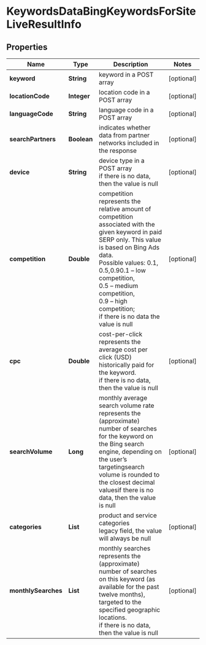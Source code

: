 # KeywordsDataBingKeywordsForSiteLiveResultInfo


## Properties

| Name | Type | Description | Notes |
|------------ | ------------- | ------------- | -------------|
**keyword** | **String** | keyword in a POST array |[optional]|
**locationCode** | **Integer** | location code in a POST array |[optional]|
**languageCode** | **String** | language code in a POST array |[optional]|
**searchPartners** | **Boolean** | indicates whether data from partner networks included in the response |[optional]|
**device** | **String** | device type in a POST array<br>if there is no data, then the value is null |[optional]|
**competition** | **Double** | competition<br>represents the relative amount of competition associated with the given keyword in paid SERP only. This value is based on Bing Ads data.<br>Possible values: 0.1, 0.5,0.90.1 – low competition,<br>0.5 – medium competition,<br>0.9 – high competition;<br>if there is no data the value is null |[optional]|
**cpc** | **Double** | cost-per-click<br>represents the average cost per click (USD) historically paid for the keyword.<br>if there is no data, then the value is null |[optional]|
**searchVolume** | **Long** | monthly average search volume rate<br>represents the (approximate) number of searches for the keyword on the Bing search engine, depending on the user’s targetingsearch volume is rounded to the closest decimal valuesif there is no data, then the value is null |[optional]|
**categories** | **List<String>** | product and service categories<br>legacy field, the value will always be null |[optional]|
**monthlySearches** | **List<MonthlySearchesInfo>** | monthly searches<br>represents the (approximate) number of searches on this keyword (as available for the past twelve months), targeted to the specified geographic locations.<br>if there is no data, then the value is null |[optional]|